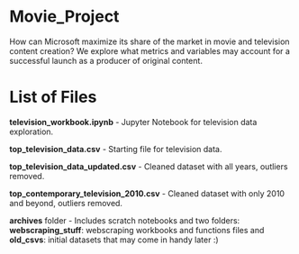# Movie_Project

How can Microsoft maximize its share of the market in movie and television content creation? We explore what metrics and variables may account for a successful launch as a producer of original content.


# List of Files

**television_workbook.ipynb** - Jupyter Notebook for television data exploration.

**top_television_data.csv** - Starting file for television data.

**top_television_data_updated.csv** - Cleaned dataset with all years, outliers removed.

**top_contemporary_television_2010.csv** - Cleaned dataset with only 2010 and beyond, outliers removed.

**archives** folder - Includes scratch notebooks and two folders:
  **webscraping_stuff**: webscraping workbooks and functions files
  and
  **old_csvs**: initial datasets that may come in handy later :)

